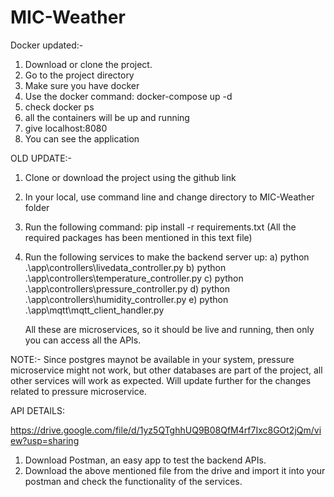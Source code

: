 # MIC-Weather

Docker updated:-
1) Download or clone the project.
2) Go to the project directory
3) Make sure you have docker
4) Use the docker command: docker-compose up -d
5) check docker ps
6) all the containers will be up and running
7) give localhost:8080
8) You can see the application

OLD UPDATE:-
1) Clone or download the project using the github link
2) In your local, use command line and change directory to MIC-Weather folder
3) Run the following command: pip install -r requirements.txt 
  (All the required packages has been mentioned in this text file)
4) Run the following services to make the backend server up:
    a) python .\app\controllers\livedata_controller.py
    b) python .\app\controllers\temperature_controller.py
    c) python .\app\controllers\pressure_controller.py
    d) python .\app\controllers\humidity_controller.py
    e) python .\app\mqtt\mqtt_client_handler.py
    
    All these are microservices, so it should be live and running, then only you can access all the APIs.

NOTE:-
Since postgres maynot be available in your system, pressure microservice might not work, but other databases are part of the project, all other services will work as expected.
Will update further for the changes related to pressure microservice.

API DETAILS:

https://drive.google.com/file/d/1yz5QTghhUQ9B08QfM4rf7Ixc8GOt2jQm/view?usp=sharing

1) Download Postman, an easy app to test the backend APIs.
2) Download the above mentioned file from the drive and import it into your postman and check the functionality of the services.

